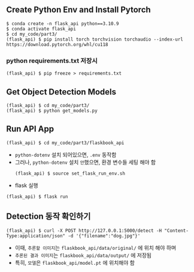 ## Create Python Env and Install Pytorch

```commandline
$ conda create -n flask_api python==3.10.9
$ conda activate flask_api
$ cd my_code/part3/
(flask_api) $ pip install torch torchvision torchaudio --index-url https://download.pytorch.org/whl/cu118
```

### python requirements.txt 저장시
```commandline
(flask_api) $ pip freeze > requirements.txt
```

## Get Object Detection Models

```commandline
(flask_api) $ cd my_code/part3/
(flask_api) $ python get_models.py
```

## Run API App 
 
```commandline
(flask_api) $ cd my_code/part3/flaskbook_api
```

- `python-dotenv` 설치 되어있으면, `.env` 동작함
- 그러나, `python-dotenv` 설치 `안`했으면, 환경 변수들 세팅 해야 함 
    ```commandline
    (flask_api) $ source set_flask_run_env.sh
    ```
- flask 실행 
```commandline
(flask_api) $ flask run
```

## Detection 동작 확인하기

```commandline
(flask_api) $ curl -X POST http://127.0.0.1:5000/detect -H "Content-Type:application/json" -d '{"filename":"dog.jpg"}'
```

- 이때, `추론할 이미지`는 `flaskbook_api/data/original/` 에 위치 해야 하며
- `추론된 결과 이미지`는 `flaskbook_api/data/output/` 에 저장됨 
- 특히, `모델`은 `flaskbook_api/model.pt` 에 위치해야 함

